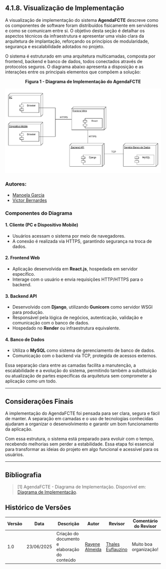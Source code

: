 ## 4.1.8. Visualização de Implementação

A visualização de implementação do sistema **AgendaFCTE** descreve como os componentes de software foram distribuídos fisicamente em servidores e como se comunicam entre si. O objetivo desta seção é detalhar os aspectos técnicos da infraestrutura e apresentar uma visão clara da arquitetura de implantação, reforçando os princípios de modularidade, segurança e escalabilidade adotados no projeto.

O sistema é estruturado em uma arquitetura multicamadas, composta por frontend, backend e banco de dados, todos conectados através de protocolos seguros. O diagrama abaixo apresenta a disposição e as interações entre os principais elementos que compõem a solução:


<p align="center"><strong>Figura 1 - Diagrama de Implementação do AgendaFCTE</strong></p>

<p align="center">
  <img src="../assets/VisualizacaoImplementacao/diagrama_implantacao.png" alt="Diagrama de Implementacao" width="700">
</p>

### Autores:

- [Manoela Garcia](https://github.com/manu-sgc)
- [Victor Bernardes](https://github.com/VHbernardes)

### Componentes do Diagrama

#### 1. Cliente (PC e Dispositivo Mobile)
- Usuários acessam o sistema por meio de navegadores.
- A conexão é realizada via HTTPS, garantindo segurança na troca de dados.

#### 2. Frontend Web
- Aplicação desenvolvida em **React.js**, hospedada em servidor específico.
- Interage com o usuário e envia requisições HTTP/HTTPS para o backend.

#### 3. Backend API
- Desenvolvido com **Django**, utilizando **Gunicorn** como servidor WSGI para produção.
- Responsável pela lógica de negócios, autenticação, validação e comunicação com o banco de dados.
- Hospedado no **Render** ou infraestrutura equivalente.

#### 4. Banco de Dados
- Utiliza o **MySQL** como sistema de gerenciamento de banco de dados.
- Comunicação com o backend via TCP, protegida de acessos externos.

Essa separação clara entre as camadas facilita a manutenção, a escalabilidade e a evolução do sistema, permitindo também a substituição ou atualização de partes específicas da arquitetura sem comprometer a aplicação como um todo.

---

## Considerações Finais

A implementação do AgendaFCTE foi pensada para ser clara, segura e fácil de manter. A separação em camadas e o uso de tecnologias conhecidas ajudaram a organizar o desenvolvimento e garantir um bom funcionamento da aplicação.

Com essa estrutura, o sistema está preparado para evoluir com o tempo, recebendo melhorias sem perder a estabilidade. Essa etapa foi essencial para transformar as ideias do projeto em algo funcional e acessível para os usuários.


---

## Bibliografia

> [1] AgendaFCTE - Diagrama de Implementação. Disponível em: [Diagrama de Implementação](https://unbarqdsw2025-1-turma02.github.io/2025.1-T02-G4_AgendaFCTE_Entrega_02/#/./Modelagem/diagramaImplantacao).

## Histórico de Versões

| Versão | Data       | Descrição                                       | Autor                                               | Revisor                                              | Comentário do Revisor              |
|--------|------------|------------------------------------------------|-----------------------------------------------------|------------------------------------------------------|------------------------------------|
| 1.0    | 23/06/2025 | Criação do documento e elaboração do conteúdo | [Rayene Almeida](https://github.com/rayenealmeida) |   [Thales Euflauzino](https://github.com/thaleseuflauzino)      |   Muito boa organização!                         |
